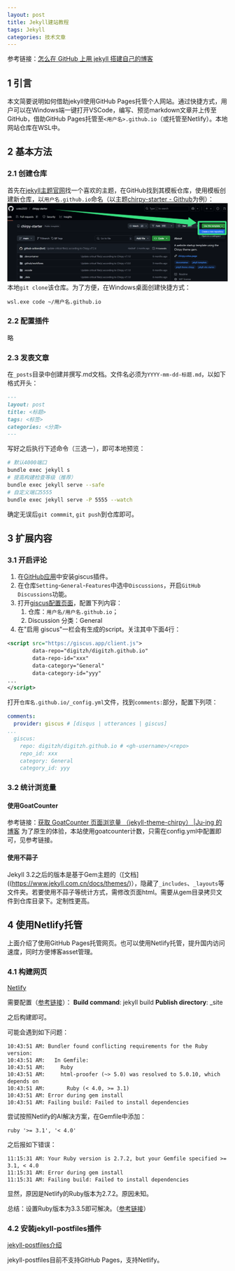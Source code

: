 ```yaml
---
layout: post
title: Jekyll建站教程
tags: Jekyll
categories: 技术文章
---
```


参考链接：[怎么在 GitHub 上用 jekyll 搭建自己的博客](https://shouyuanman.github.io/posts/How-to-build-jekyll-blog/)
## 1 引言
本文简要说明如何借助jekyll使用GitHub Pages托管个人网站。通过快捷方式，用户可以在Windows端一键打开VSCode，编写、预览markdown文章并上传至GitHub，借助GitHub Pages托管至`<用户名>.github.io`（或托管至Netlify）。本地网站仓库在WSL中。
## 2 基本方法
### 2.1 创建仓库
首先在[jekyll主题官网](http://jekyllthemes.org/)找一个喜欢的主题，在GitHub找到其模板仓库，使用模板创建新仓库，以`用户名.github.io`命名（以主题[chirpy-starter - Github](https://github.com/cotes2020/chirpy-starter)为例）：
![](images/2025-02-19-Jekyll+Netlify搭建静态网站.png)
本地`git clone`该仓库。为了方便，在Windows桌面创建快捷方式：
```
wsl.exe code ~/用户名.github.io
```
### 2.2 配置插件
略
### 2.3 发表文章
在`_posts`目录中创建并撰写.md文档。文件名必须为`YYYY-mm-dd-标题.md`，以如下格式开头：
```md
---
layout: post
title: <标题>
tags: <标签>
categories: <分类>
---
```
写好之后执行下述命令（三选一），即可本地预览：
```sh
# 默认4000端口
bundle exec jekyll s
# 提高构建检查等级（推荐）
bundle exec jekyll serve --safe
# 自定义端口5555
bundle exec jekyll serve -P 5555 --watch
```
确定无误后`git commmit`, `git push`到仓库即可。

## 3 扩展内容
### 3.1 开启评论
1. 在[GitHub应用](https://github.com/apps/giscus)中安装giscus插件。
2. 在仓库`Setting`-`General`-`Features`中选中`Discussions`，开启`GitHub Discussions`功能。
3. 打开[giscus配置页面](https://giscus.app/)，配置下列内容：
	1. 仓库：`用户名/用户名.github.io`；
	2. Discussion 分类：General
4. 在"启用 giscus"一栏会有生成的script。关注其中下面4行：
```xml
<script src="https://giscus.app/client.js">
        data-repo="digitzh/digitzh.github.io"
        data-repo-id="xxx"
        data-category="General"
        data-category-id="yyy"
...
</script>
```
打开`仓库名.github.io/_config.yml`文件，找到`comments:`部分，配置下列项：
```yml
comments:
  provider: giscus # [disqus | utterances | giscus]
...
  giscus:
    repo: digitzh/digitzh.github.io # <gh-username>/<repo>
    repo_id: xxx
    category: General
    category_id: yyy
```
### 3.2 统计浏览量
#### 使用GoatCounter
参考链接：[获取 GoatCounter 页面浏览量 （jekyll-theme-chirpy） |Ju-ing 的博客](https://blog.ju-ing.com/posts/jekyll-theme-chirpy-goatcounter/)
为了原生的体验，本站使用goatcounter计数，只需在config.yml中配置即可，见参考链接。
#### 使用不蒜子
Jekyll 3.2之后的版本是基于Gem主题的（[文档]((https://www.jekyll.com.cn/docs/themes/)），隐藏了`_includes`、`_layouts`等文件夹。若要使用不蒜子等统计方式，需修改页面html。需要从gem目录拷贝文件到仓库目录下。定制性更高。

## 4 使用Netlify托管

上面介绍了使用GitHub Pages托管网页。也可以使用Netlify托管，提升国内访问速度，同时方便博客asset管理。

### 4.1 构建网页

[Netlify](https://www.netlify.com/)

需要配置（[参考链接](https://daning.netlify.app/post/how-to-use-netlify/)）：
**Build command**: jekyll build
**Publish directory**: _site

之后构建即可。

可能会遇到如下问题：
```
10:43:51 AM: Bundler found conflicting requirements for the Ruby version:
10:43:51 AM:   In Gemfile:
10:43:51 AM:     Ruby
10:43:51 AM:     html-proofer (~> 5.0) was resolved to 5.0.10, which depends on
10:43:51 AM:       Ruby (< 4.0, >= 3.1)
10:43:51 AM: Error during gem install
10:43:51 AM: Failing build: Failed to install dependencies
```
尝试按照Netlify的AI解决方案，在Gemfile中添加：
```
ruby '>= 3.1', '< 4.0'
```
之后报如下错误：
```
11:15:31 AM: Your Ruby version is 2.7.2, but your Gemfile specified >= 3.1, < 4.0
11:15:31 AM: Error during gem install
11:15:31 AM: Failing build: Failed to install dependencies
```
显然，原因是Netlify的Ruby版本为2.7.2。原因未知。

总结：设置Ruby版本为3.3.5即可解决。（[参考链接](https://yijile.com/zh/how-modify-ruby-version-of-netlify/)）

### 4.2 安装jekyll-postfiles插件

[jekyll-postfiles介绍](https://nhoizey.github.io/jekyll-postfiles/#installation)

jekyll-postfiles目前不支持GitHub Pages，支持Netlify。